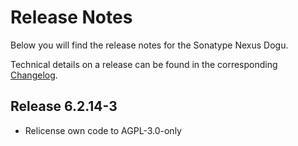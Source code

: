 # Release Notes

Below you will find the release notes for the Sonatype Nexus Dogu. 

Technical details on a release can be found in the corresponding [Changelog](https://docs.cloudogu.com/en/docs/dogus/redis/CHANGELOG/).

## Release 6.2.14-3

- Relicense own code to AGPL-3.0-only